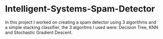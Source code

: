 # Intelligent-Systems-Spam-Detector

In this project I worked on creating a spam detector using 3 algorithms and a simple stacking classifier, the 3 algoritms I used were:
Decision Tree, KNN and Stochastic Gradient Descent.
